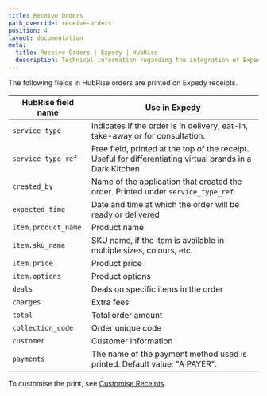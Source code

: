 ```yaml
---
title: Receive Orders
path_override: receive-orders
position: 4
layout: documentation
meta:
  title: Receive Orders | Expedy | HubRise
  description: Technical information regarding the integration of Expedy with HubRise. Easily connect your apps to HubRise and synchronise your data.
---
```


The following fields in HubRise orders are printed on Expedy receipts.

| HubRise field name  | Use in Expedy                                                                                               |
| ------------------- | ----------------------------------------------------------------------------------------------------------- |
| `service_type`      | Indicates if the order is in delivery, eat-in, take-away or for consultation.                               |
| `service_type_ref`  | Free field, printed at the top of the receipt. Useful for differentiating virtual brands in a Dark Kitchen. |
| `created_by`        | Name of the application that created the order. Printed under `service_type_ref`.                           |
| `expected_time`     | Date and time at which the order will be ready or delivered                                                 |
| `item.product_name` | Product name                                                                                                |
| `item.sku_name`     | SKU name, if the item is available in multiple sizes, colours, etc.                                         |
| `item.price`        | Product price                                                                                               |
| `item.options`      | Product options                                                                                             |
| `deals`             | Deals on specific items in the order                                                                        |
| `charges`           | Extra fees                                                                                                  |
| `total`             | Total order amount                                                                                          |
| `collection_code`   | Order unique code                                                                                           |
| `customer`          | Customer information                                                                                        |
| `payments`          | The name of the payment method used is printed. Default value: "A PAYER".                                   |

To customise the print, see [Customise Receipts](/apps/expedy/configuration#customise-receipts).

